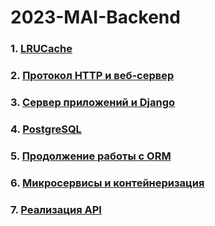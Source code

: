 # 2023-MAI-Backend
### 1. [LRUCache](./homework-01)

### 2. [Протокол HTTP и веб-сервер](./homework-02)

### 3. [Сервер приложений и Django](./homework-03)

### 4. [PostgreSQL](./homework-04-06)

### 5. [Продолжение работы с ORM](./homework-04-06)

### 6. [Микросервисы и контейнеризация](./homework-04-06)

### 7. [Реализация API](./homework-04-06)
